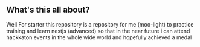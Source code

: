 ## What's this all about?
Well For starter this repository is a repository for me (moo-light) to practice training and learn nestjs (advanced) so that in the near future i can attend hackkaton events in the whole wide world and hopefully achieved a medal
